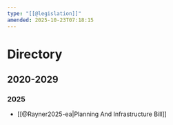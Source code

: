 ```yaml
---
type: "[[@legislation]]"
amended: 2025-10-23T07:18:15
---
```


# Directory
## 2020-2029
### 2025
- [[@Rayner2025-ea|Planning And Infrastructure Bill]]
